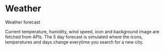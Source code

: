 # Weather
Weather forecast

Current temperature, humidity, wind speed, icon and background image are fetched from APIs. The 5 day forecast is simulated where the icons, temperatures and days
change everytime you search for a new city.
